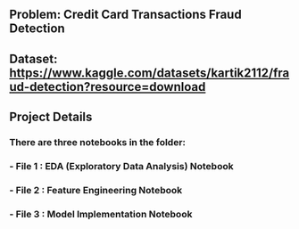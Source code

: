 ## Problem: Credit Card Transactions Fraud Detection

## Dataset: https://www.kaggle.com/datasets/kartik2112/fraud-detection?resource=download

## Project Details

### There are three notebooks in the folder:

### - File 1 : EDA (Exploratory Data Analysis) Notebook

### - File 2 : Feature Engineering Notebook

### - File 3 : Model Implementation Notebook
